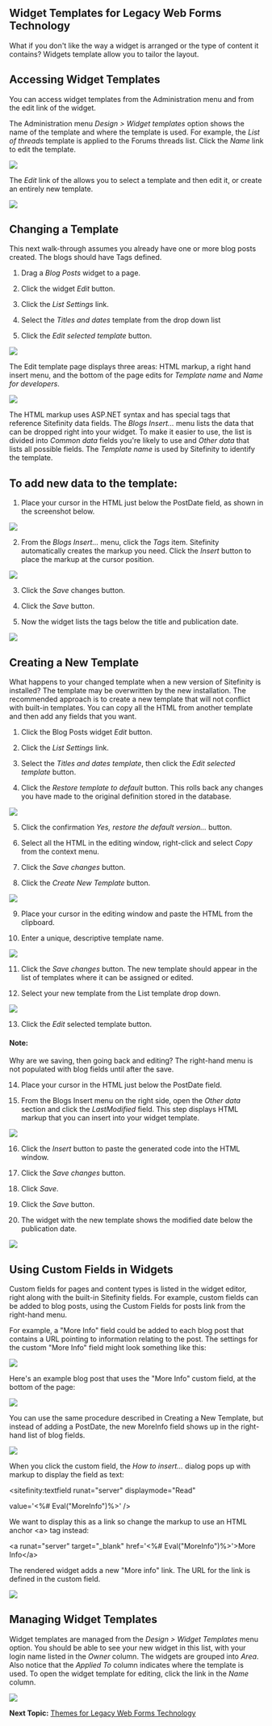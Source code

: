 Widget Templates for Legacy Web Forms Technology
------------------------------------------------

What if you don\'t like the way a widget is arranged or the type of
content it contains? Widgets template allow you to tailor the layout.

Accessing Widget Templates
--------------------------

You can access widget templates from the Administration menu and from
the edit link of the widget.

The Administration menu *Design \> Widget templates* option shows the
name of the template and where the template is used. For example, the
*List of threads* template is applied to the Forums threads list.
Click the *Name* link to edit the template.

![](../media/image248.png)

The *Edit* link of the allows you to select a template and then edit
it, or create an entirely new template.

![](../media/image250.png)

Changing a Template
-------------------

This next walk-through assumes you already have one or more blog posts
created. The blogs should have Tags defined.

1.  Drag a *Blog Posts* widget to a page.

2.  Click the widget *Edit* button.

3.  Click the *List Settings* link.

4.  Select the *Titles and dates* template from the drop down list

5.  Click the *Edit selected template* button.

![](../media/image251.png)

The Edit template page displays three areas: HTML markup, a right hand
insert menu, and the bottom of the page edits for *Template name* and
*Name for developers*.

![](../media/image252.jpeg)

The HTML markup uses ASP.NET syntax and has special tags that
reference Sitefinity data fields. The *Blogs Insert\...* menu lists
the data that can be dropped right into your widget. To make it easier
to use, the list is divided into *Common data* fields you\'re likely
to use and *Other data* that lists all possible fields. The *Template
name* is used by Sitefinity to identify the template.

To add new data to the template:
--------------------------------

1.  Place your cursor in the HTML just below the PostDate field, as
    shown in the screenshot below.

![](../media/image253.png)

2.  From the *Blogs Insert\...* menu, click the *Tags* item. Sitefinity
    automatically creates the markup you need. Click the *Insert* button
    to place the markup at the cursor position.

![](../media/image255.png)

3.  Click the *Save* changes button.

4.  Click the *Save* button.

5.  Now the widget lists the tags below the title and publication date.

![](../media/image256.png)

Creating a New Template
-----------------------

What happens to your changed template when a new version of Sitefinity
is installed? The template may be overwritten by the new installation.
The recommended approach is to create a new template that will not
conflict with built-in templates. You can copy all the HTML from
another template and then add any fields that you want.

1.  Click the Blog Posts widget *Edit* button.

2.  Click the *List Settings* link.

3.  Select the *Titles and dates template*, then click the *Edit
    selected template* button.

4.  Click the *Restore template to default* button. This rolls back any
    changes you have made to the original definition stored in the
    database.

![](../media/image257.png)

5.  Click the confirmation *Yes, restore the default version\...*
    button.

6.  Select all the HTML in the editing window, right-click and select
    *Copy* from the context menu.

7.  Click the *Save changes* button.

8.  Click the *Create New Template* button.

![](../media/image258.png)

9.  Place your cursor in the editing window and paste the HTML from the
    clipboard.

10. Enter a unique, descriptive template name.

![](../media/image260.png)

11. Click the *Save changes* button. The new template should appear in
    the list of templates where it can be assigned or edited.

12. Select your new template from the List template drop down.

![](../media/image262.png)

13. Click the *Edit* selected template button.

#### Note: 
Why are we saving, then going back and editing? The
right-hand menu is not populated with blog fields until after the
save.

14. Place your cursor in the HTML just below the PostDate field.

15. From the Blogs Insert menu on the right side, open the *Other data*
    section and click the *LastModified* field. This step displays HTML
    markup that you can insert into your widget template.

![](../media/image264.png)

16. Click the *Insert* button to paste the generated code into the HTML
    window.

17. Click the *Save changes* button.

18. Click *Save*.

19. Click the *Save* button.

20. The widget with the new template shows the modified date below the
    publication date.

![](../media/image265.png)

Using Custom Fields in Widgets
------------------------------

Custom fields for pages and content types is listed in the widget
editor, right along with the built-in Sitefinity fields. For example,
custom fields can be added to blog posts, using the Custom Fields for
posts link from the right-hand menu.

For example, a "More Info" field could be added to each blog post that
contains a URL pointing to information relating to the post. The
settings for the custom "More Info" field might look something like
this:

![](../media/image267.png)

Here's an example blog post that uses the "More Info" custom field, at
the bottom of the page:

![](../media/image268.jpeg)

You can use the same procedure described in Creating a New
Template, but instead of adding a PostDate, the new MoreInfo field shows up in the right-hand list of blog fields.

![](../media/image269.png)

When you click the custom field, the *How to insert...* dialog pops up
with markup to display the field as text:

\<sitefinity:textfield runat=\"server\" displaymode=\"Read\"

value=\'\<%\# Eval(\"MoreInfo\")%\>\' /\>

We want to display this as a link so change the markup to use an HTML
anchor \<a\> tag instead:

\<a runat=\"server\" target=\"\_blank\" href=\'\<%\#
Eval(\"MoreInfo\")%\>\'\>More Info\</a\>

The rendered widget adds a new "More info" link. The URL for the link
is defined in the custom field.

![](../media/image270.png)

Managing Widget Templates
-------------------------

Widget templates are managed from the *Design \> Widget Templates*
menu option. You should be able to see your new widget in this list,
with your login name listed in the *Owner* column. The widgets are
grouped into *Area*. Also notice that the *Applied To* column
indicates where the template is used. To open the widget template for
editing, click the link in the *Name* column.

![](../media/image271.png)

**Next Topic:**
[Themes for Legacy Web Forms Technology](./Themes/readme.md)
